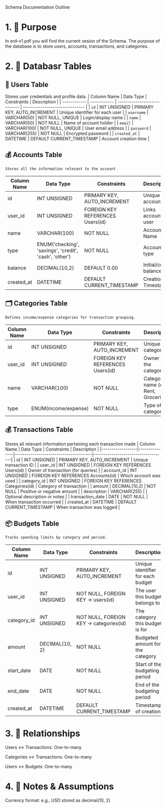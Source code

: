 Schema Documentation Outline

# 1. 🎯 Purpose

In erd-v1.pdf you will find the current vesion of the Schema. The purpose of the database is to store users, accounts, transactions, and categories.

# 2. 🧱 Databasr Tables

## 🧑 Users Table

Stores user credentials and profile data.
| Column Name | Data Type | Constraints | Description |
| ------------ | ------------ | ---------------------------- | ------------------------------- |
| `id` | INT UNSIGNED | PRIMARY KEY, AUTO_INCREMENT | Unique identifier for each user |
| `username` | VARCHAR(50) | NOT NULL, UNIQUE | Login/display name |
| `name` | VARCHAR(50) | NOT NULL | Name of account holder |
| `email` | VARCHAR(100) | NOT NULL, UNIQUE | User email address |
| `password` | VARCHAR(255) | NOT NULL | Encrypted password |
| `created_at` | DATETIME | DEFAULT CURRENT_TIMESTAMP | Account creation time |

## 💰 Accounts Table

    Stores all the information relevant to the account

| Column Name | Data Type                                              | Constraints                      | Description           |
| ----------- | ------------------------------------------------------ | -------------------------------- | --------------------- |
| id          | INT UNSIGNED                                           | PRIMARY KEY, AUTO_INCREMENT      | Unique account ID     |
| user_id     | INT UNSIGNED                                           | FOREIGN KEY REFERENCES Users(id) | Links account to user |
| name        | VARCHAR(100)                                           | NOT NULL                         | Account Name          |
| type        | ENUM('checking', 'savings', 'credit', 'cash', 'other') | NOT NULL                         | Account type          |
| balance     | DECIMAL(10,2)                                          | DEFAULT 0.00                     | Initial/crrnt balance |
| created_at  | DATETIME                                               | DEFAULT CURRENT_TIMESTAMP        | Creation Timestamp    |

## 🗂️ Categories Table

    Defines income/expense categories for transaction grouping.

| Column Name | Data Type            | Constraints                      | Description                          |
| ----------- | -------------------- | -------------------------------- | ------------------------------------ |
| id          | INT UNSIGNED         | PRIMARY KEY, AUTO_INCREMENT      | Unique category ID                   |
| user_id     | INT UNSIGNED         | FOREIGN KEY REFERENCES Users(id) | Owner of the category                |
| name        | VARCHAR(100)         | NOT NULL                         | Category name (e.g. Rent, Groceries) |
| type        | ENUM(income/expense) | NOT NULL                         | Type of category                     |

## 💰 Transactions Table

Stores all relevant information pertaining each transaction made
| Column Name | Data Type | Constraints | Description |
|------------------|---------------|---------------------------------------|------------------------------------|
| id | INT UNSIGNED | PRIMARY KEY, AUTO_INCREMENT | Unique transaction ID |
| user_id | INT UNSIGNED | FOREIGN KEY REFERENCES Users(id) | Owner of transaction (for queries) |
| account_id | INT UNSIGNED | FOREIGN KEY REFERENCES Accounts(id) | Which account was used |
| category_id | INT UNSIGNED | FOREIGN KEY REFERENCES Categories(id) | Category of transaction |
| amount | DECIMAL(10,2) | NOT NULL | Positive or negative amount |
| description | VARCHAR(255) | | Optional description or notes |
| transaction_date | DATE | NOT NULL | When transaction occurred |
| created_at | DATETIME | DEFAULT CURRENT_TIMESTAMP | When transaction was logged |

## 📦 Budgets Table

    Tracks spending limits by category and period.

| Column Name | Data Type      | Constraints                             | Description                       |
| ----------- | -------------- | --------------------------------------- | --------------------------------- |
| id          | INT UNSIGNED   | PRIMARY KEY, AUTO_INCREMENT             | Unique identifier for each budget |
| user_id     | INT UNSIGNED   | NOT NULL, FOREIGN KEY -> users(id)      | The user this budget belongs to   |
| category_id | INT UNSIGNED   | NOT NULL, FOREIGN KEY -> categories(id) | The category this budget is for   |
| amount      | DECIMAL(10, 2) | NOT NULL                                | Budgeted amount for the category  |
| start_date  | DATE           | NOT NULL                                | Start of the budgeting period     |
| end_date    | DATE           | NOT NULL                                | End of the budgeting period       |
| created_at  | DATETIME       | DEFAULT CURRENT_TIMESTAMP               | Timestamp of creation             |

# 3. 🔗 Relationships

Users ↔ Transactions: One-to-many

Categories ↔ Transactions: One-to-many

Users ↔ Budgets: One-to-many

# 4. 📌 Notes & Assumptions

Currency format: e.g., USD stored as decimal(10, 2)
